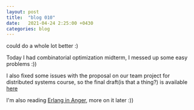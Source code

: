 ```yaml
---
layout: post
title:  "blog 010"
date:   2021-04-24 2:25:00 +0430
categories: blog
---
```


could do a whole lot better :)

Today I had combinatorial optimization midterm, I messed up some easy problems :))

I also fixed some issues with the proposal on our team project for distributed systems course, so the final draft(is that a thing?)
  is available [here](https://github.com/ihaveint/map_reduce/blob/main/proposal.pdf)

I'm also reading [Erlang in Anger](https://www.erlang-in-anger.com), more on it later :))

